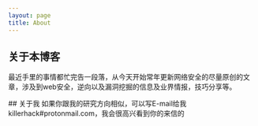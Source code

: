 ```yaml
---
layout: page
title: About
---
```

## 关于本博客
<p class="message">
 最近手里的事情都忙完告一段落，从今天开始常年更新网络安全的尽量原创的文章，涉及到web安全，逆向以及漏洞挖掘的信息及业界情报，技巧分享等。
</p>
## 关于我
如果你跟我的研究方向相似，可以写E-mail给我killerhack#protonmail.com，我会很高兴看到你的来信的

